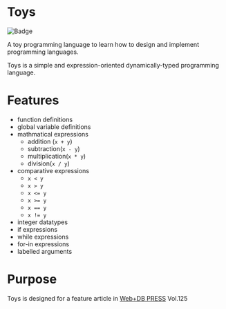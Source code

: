 # Toys

![Badge](https://github.com/kmizu/toys/actions/workflows/build.yml/badge.svg)

A toy programming language to learn how to design and implement programming languages.

Toys is a simple and expression-oriented dynamically-typed programming language.

# Features

- function definitions
- global variable definitions
- mathmatical expressions
  - addition (`x + y`)
  - subtraction(`x - y`)
  - multiplication(`x * y`)
  - division(`x / y`)
- comparative expressions
  - `x < y`
  - `x > y`
  - `x <= y`
  - `x >= y`
  - `x == y`
  - `x != y`
- integer datatypes
- if expressions
- while expressions
- for-in expressions
- labelled arguments

# Purpose

Toys is designed for a feature article in [Web+DB PRESS](https://gihyo.jp/magazine/wdpress) Vol.125
